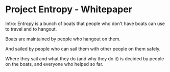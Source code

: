 # Project Entropy - Whitepaper

Intro: Entropy is a bunch of boats that people who don't have boats can use to travel and to hangout.

Boats are maintained by people who hangout on them.

And sailed by people who can sail them with other people on them safely.

Where they sail and what they do \(and why they do it\) is decided by people on the boats, and everyone who helped so far.

